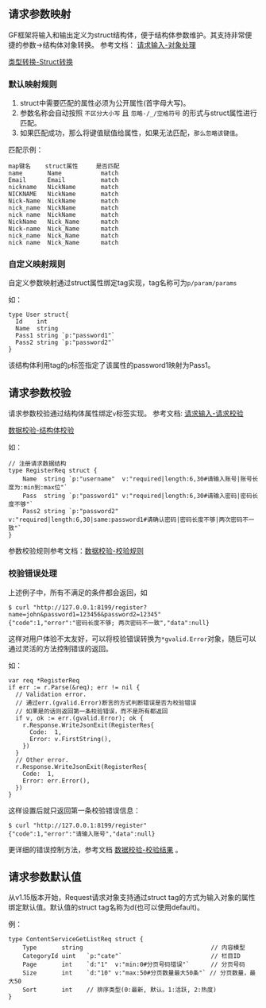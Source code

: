 ## 请求参数映射

GF框架将输入和输出定义为struct结构体，便于结构体参数维护。其支持非常便捷的参数->结构体对象转换。
参考文档：
[请求输入-对象处理](https://goframe.org/pages/viewpage.action?pageId=1114185)

[类型转换-Struct转换](https://goframe.org/pages/viewpage.action?pageId=1114345)

### 默认映射规则

1. struct中需要匹配的属性必须为公开属性(首字母大写)。
2. 参数名称会自动按照 `不区分大小写` 且 `忽略-/_/空格符号` 的形式与struct属性进行匹配。
3. 如果匹配成功，那么将键值赋值给属性，如果无法匹配，`那么忽略该键值`。

匹配示例：
```
map键名    struct属性     是否匹配
name       Name           match
Email      Email          match
nickname   NickName       match
NICKNAME   NickName       match
Nick-Name  NickName       match
nick_name  NickName       match
nick name  NickName       match
NickName   Nick_Name      match
Nick-name  Nick_Name      match
nick_name  Nick_Name      match
nick name  Nick_Name      match
```

### 自定义映射规则
自定义参数映射通过struct属性绑定tag实现，tag名称可为`p/param/params`

如：
```golang
type User struct{
  Id    int
  Name  string
  Pass1 string `p:"password1"`
  Pass2 string `p:"password2"`
}
```
该结构体利用tag的`p`标签指定了该属性的password1映射为Pass1。

## 请求参数校验

请求参数校验通过结构体属性绑定`v`标签实现。
参考文档: [请求输入-请求校验](https://goframe.org/pages/viewpage.action?pageId=1114244)

[数据校验-结构体校验](https://goframe.org/pages/viewpage.action?pageId=1114179)

如：
```golang
// 注册请求数据结构
type RegisterReq struct {
	Name  string `p:"username"  v:"required|length:6,30#请输入账号|账号长度为:min到:max位"`
	Pass  string `p:"password1" v:"required|length:6,30#请输入密码|密码长度不够"`
	Pass2 string `p:"password2" v:"required|length:6,30|same:password1#请确认密码|密码长度不够|两次密码不一致"`
}
```

参数校验规则参考文档：[数据校验-校验规则](https://goframe.org/pages/viewpage.action?pageId=1114367)

### 校验错误处理

上述例子中，所有不满足的条件都会返回，如
```shell
$ curl "http://127.0.0.1:8199/register?name=john&password1=123456&password2=12345"
{"code":1,"error":"密码长度不够; 两次密码不一致","data":null}
```
这样对用户体验不太友好，可以将校验错误转换为`*gvalid.Error`对象，随后可以通过灵活的方法控制错误的返回。

如：
```golang
var req *RegisterReq
if err := r.Parse(&req); err != nil {
  // Validation error.
  // 通过err.(gvalid.Error)断言的方式判断错误是否为校验错误
  // 如果是的话则返回第一条校验错误，而不是所有都返回
  if v, ok := err.(gvalid.Error); ok {
    r.Response.WriteJsonExit(RegisterRes{
      Code:  1,
      Error: v.FirstString(),
    })
  }
  // Other error.
  r.Response.WriteJsonExit(RegisterRes{
    Code:  1,
    Error: err.Error(),
  })
}
```
这样设置后就只返回第一条校验错误信息：
```shell
$ curl "http://127.0.0.1:8199/register"
{"code":1,"error":"请输入账号","data":null}
```

更详细的错误控制方法，参考文档 [数据校验-校验结果](https://goframe.org/pages/viewpage.action?pageId=1114251) 。

## 请求参数默认值

从v1.15版本开始，Request请求对象支持通过struct tag的方式为输入对象的属性绑定默认值。默认值的struct tag名称为d(也可以使用default)。

例： 
```golang
type ContentServiceGetListReq struct {
	Type       string                                    // 内容模型
	CategoryId uint   `p:"cate"`                         // 栏目ID
	Page       int    `d:"1"  v:"min:0#分页号码错误"`      // 分页号码
	Size       int    `d:"10" v:"max:50#分页数量最大50条"` // 分页数量，最大50
	Sort       int    // 排序类型(0:最新, 默认。1:活跃, 2:热度)
}
```